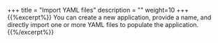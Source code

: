+++
title = "Import YAML files"
description = ""
weight=10
+++
{{%excerpt%}}
You can create a new application, provide a name, and directly import
one or more YAML files to populate the application.
{{%/excerpt%}}
